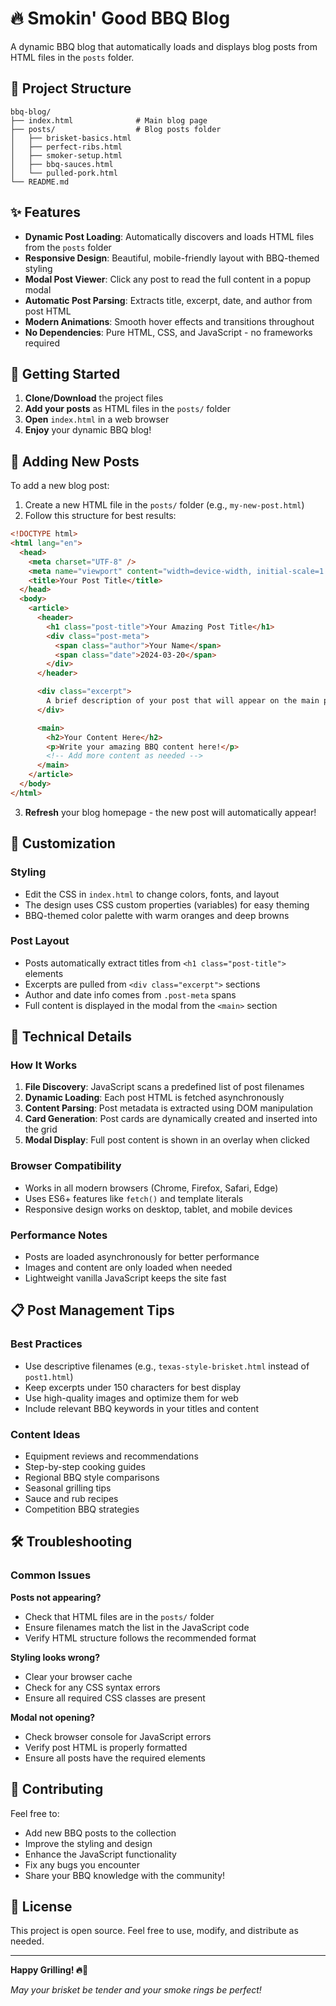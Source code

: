 # 🔥 Smokin' Good BBQ Blog

A dynamic BBQ blog that automatically loads and displays blog posts from HTML files in the `posts` folder.

## 📁 Project Structure

```
bbq-blog/
├── index.html              # Main blog page
├── posts/                  # Blog posts folder
│   ├── brisket-basics.html
│   ├── perfect-ribs.html
│   ├── smoker-setup.html
│   ├── bbq-sauces.html
│   └── pulled-pork.html
└── README.md
```

## ✨ Features

- **Dynamic Post Loading**: Automatically discovers and loads HTML files from the `posts` folder
- **Responsive Design**: Beautiful, mobile-friendly layout with BBQ-themed styling
- **Modal Post Viewer**: Click any post to read the full content in a popup modal
- **Automatic Post Parsing**: Extracts title, excerpt, date, and author from post HTML
- **Modern Animations**: Smooth hover effects and transitions throughout
- **No Dependencies**: Pure HTML, CSS, and JavaScript - no frameworks required

## 🚀 Getting Started

1. **Clone/Download** the project files
2. **Add your posts** as HTML files in the `posts/` folder
3. **Open** `index.html` in a web browser
4. **Enjoy** your dynamic BBQ blog!

## 📝 Adding New Posts

To add a new blog post:

1. Create a new HTML file in the `posts/` folder (e.g., `my-new-post.html`)
2. Follow this structure for best results:

```html
<!DOCTYPE html>
<html lang="en">
  <head>
    <meta charset="UTF-8" />
    <meta name="viewport" content="width=device-width, initial-scale=1.0" />
    <title>Your Post Title</title>
  </head>
  <body>
    <article>
      <header>
        <h1 class="post-title">Your Amazing Post Title</h1>
        <div class="post-meta">
          <span class="author">Your Name</span>
          <span class="date">2024-03-20</span>
        </div>
      </header>

      <div class="excerpt">
        A brief description of your post that will appear on the main page...
      </div>

      <main>
        <h2>Your Content Here</h2>
        <p>Write your amazing BBQ content here!</p>
        <!-- Add more content as needed -->
      </main>
    </article>
  </body>
</html>
```

3. **Refresh** your blog homepage - the new post will automatically appear!

## 🎨 Customization

### Styling

- Edit the CSS in `index.html` to change colors, fonts, and layout
- The design uses CSS custom properties (variables) for easy theming
- BBQ-themed color palette with warm oranges and deep browns

### Post Layout

- Posts automatically extract titles from `<h1 class="post-title">` elements
- Excerpts are pulled from `<div class="excerpt">` sections
- Author and date info comes from `.post-meta` spans
- Full content is displayed in the modal from the `<main>` section

## 🔧 Technical Details

### How It Works

1. **File Discovery**: JavaScript scans a predefined list of post filenames
2. **Dynamic Loading**: Each post HTML is fetched asynchronously
3. **Content Parsing**: Post metadata is extracted using DOM manipulation
4. **Card Generation**: Post cards are dynamically created and inserted into the grid
5. **Modal Display**: Full post content is shown in an overlay when clicked

### Browser Compatibility

- Works in all modern browsers (Chrome, Firefox, Safari, Edge)
- Uses ES6+ features like `fetch()` and template literals
- Responsive design works on desktop, tablet, and mobile devices

### Performance Notes

- Posts are loaded asynchronously for better performance
- Images and content are only loaded when needed
- Lightweight vanilla JavaScript keeps the site fast

## 📋 Post Management Tips

### Best Practices

- Use descriptive filenames (e.g., `texas-style-brisket.html` instead of `post1.html`)
- Keep excerpts under 150 characters for best display
- Use high-quality images and optimize them for web
- Include relevant BBQ keywords in your titles and content

### Content Ideas

- Equipment reviews and recommendations
- Step-by-step cooking guides
- Regional BBQ style comparisons
- Seasonal grilling tips
- Sauce and rub recipes
- Competition BBQ strategies

## 🛠️ Troubleshooting

### Common Issues

**Posts not appearing?**

- Check that HTML files are in the `posts/` folder
- Ensure filenames match the list in the JavaScript code
- Verify HTML structure follows the recommended format

**Styling looks wrong?**

- Clear your browser cache
- Check for any CSS syntax errors
- Ensure all required CSS classes are present

**Modal not opening?**

- Check browser console for JavaScript errors
- Verify post HTML is properly formatted
- Ensure all posts have the required elements

## 🤝 Contributing

Feel free to:

- Add new BBQ posts to the collection
- Improve the styling and design
- Enhance the JavaScript functionality
- Fix any bugs you encounter
- Share your BBQ knowledge with the community!

## 📄 License

This project is open source. Feel free to use, modify, and distribute as needed.

---

**Happy Grilling! 🔥🥩**

_May your brisket be tender and your smoke rings be perfect!_
